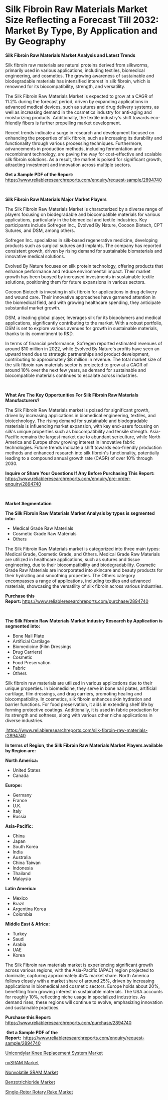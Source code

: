 <p><h1>Silk Fibroin Raw Materials Market Size Reflecting a Forecast Till 2032: Market By Type, By Application and By Geography</h1></p><p><strong>Silk Fibroin Raw Materials Market Analysis and Latest Trends</strong></p>
<p><p>Silk fibroin raw materials are natural proteins derived from silkworms, primarily used in various applications, including textiles, biomedical engineering, and cosmetics. The growing awareness of sustainable and biodegradable materials has intensified interest in silk fibroin, which is renowned for its biocompatibility, strength, and versatility. </p><p>The Silk Fibroin Raw Materials Market is expected to grow at a CAGR of 11.2% during the forecast period, driven by expanding applications in advanced medical devices, such as sutures and drug delivery systems, as well as increasing demand in the cosmetics industry for anti-aging and moisturizing products. Additionally, the textile industry's shift towards eco-friendly fibers is further propelling market development.</p><p>Recent trends indicate a surge in research and development focused on enhancing the properties of silk fibroin, such as increasing its durability and functionality through various processing techniques. Furthermore, advancements in production methods, including fermentation and recombinant technology, are paving the way for cost-effective and scalable silk fibroin solutions. As a result, the market is poised for significant growth, attracting investment and innovation across multiple sectors.</p></p>
<p><strong>Get a Sample PDF of the Report:&nbsp;</strong> <a href="https://www.reliableresearchreports.com/enquiry/request-sample/2894740?utm_campaign=10&utm_medium=2&utm_source=Github&utm_content=ia&utm_term=15032025&utm_id=silk-fibroin-raw-materials">https://www.reliableresearchreports.com/enquiry/request-sample/2894740</a></p>
<p>&nbsp;</p>
<p><strong>Silk Fibroin Raw Materials Major Market Players</strong></p>
<p><p>The Silk Fibroin Raw Materials Market is characterized by a diverse range of players focusing on biodegradable and biocompatible materials for various applications, particularly in the biomedical and textile industries. Key participants include Sofregen Inc., Evolved By Nature, Cocoon Biotech, CPT Sutures, and DSM, among others.</p><p>Sofregen Inc. specializes in silk-based regenerative medicine, developing products such as surgical sutures and implants. The company has reported consistent growth, driven by rising demand for sustainable biomaterials and innovative medical solutions.</p><p>Evolved By Nature focuses on silk protein technology, offering products that enhance performance and reduce environmental impact. Their market growth has been buoyed by increased investments in sustainable textile solutions, positioning them for future expansions in various sectors.</p><p>Cocoon Biotech is investing in silk fibroin for applications in drug delivery and wound care. Their innovative approaches have garnered attention in the biomedical field, and with growing healthcare spending, they anticipate substantial market growth.</p><p>DSM, a leading global player, leverages silk for its biopolymers and medical applications, significantly contributing to the market. With a robust portfolio, DSM is set to explore various avenues for growth in sustainable materials, thanks to its commitment to R&D.</p><p>In terms of financial performance, Sofregen reported estimated revenues of around $10 million in 2022, while Evolved By Nature's profits have seen an upward trend due to strategic partnerships and product development, contributing to approximately $8 million in revenue. The total market size of the silk fibroin raw materials sector is projected to grow at a CAGR of around 10% over the next few years, as demand for sustainable and biocompatible materials continues to escalate across industries.</p></p>
<p>&nbsp;</p>
<p><strong>What Are The Key Opportunities For Silk Fibroin Raw Materials Manufacturers?</strong></p>
<p><p>The Silk Fibroin Raw Materials market is poised for significant growth, driven by increasing applications in biomedical engineering, textiles, and biotechnology. The rising demand for sustainable and biodegradable materials is influencing market expansion, with key end-users focusing on silk's unique properties such as biocompatibility and tensile strength. Asia-Pacific remains the largest market due to abundant sericulture, while North America and Europe show growing interest in innovative fabric technologies. Future trends indicate a shift towards eco-friendly production methods and enhanced research into silk fibroin's functionality, potentially leading to a compound annual growth rate (CAGR) of over 10% through 2030.</p></p>
<p><strong>Inquire or Share Your Questions If Any Before Purchasing This Report:</strong> <a href="https://www.reliableresearchreports.com/enquiry/pre-order-enquiry/2894740?utm_campaign=10&utm_medium=2&utm_source=Github&utm_content=ia&utm_term=15032025&utm_id=silk-fibroin-raw-materials">https://www.reliableresearchreports.com/enquiry/pre-order-enquiry/2894740</a></p>
<p>&nbsp;</p>
<p><strong>Market Segmentation</strong></p>
<p><strong>The Silk Fibroin Raw Materials Market Analysis by types is segmented into:</strong></p>
<p><ul><li>Medical Grade Raw Materials</li><li>Cosmetic Grade Raw Materials</li><li>Others</li></ul></p>
<p><p>The Silk Fibroin Raw Materials market is categorized into three main types: Medical Grade, Cosmetic Grade, and Others. Medical Grade Raw Materials are utilized in healthcare applications, such as sutures and tissue engineering, due to their biocompatibility and biodegradability. Cosmetic Grade Raw Materials are incorporated into skincare and beauty products for their hydrating and smoothing properties. The Others category encompasses a range of applications, including textiles and advanced materials, showcasing the versatility of silk fibroin across various industries.</p></p>
<p><strong>Purchase this Report:&nbsp;</strong><a href="https://www.reliableresearchreports.com/purchase/2894740?utm_campaign=10&utm_medium=2&utm_source=Github&utm_content=ia&utm_term=15032025&utm_id=silk-fibroin-raw-materials">https://www.reliableresearchreports.com/purchase/2894740</a></p>
<p>&nbsp;</p>
<p><strong>The Silk Fibroin Raw Materials Market Industry Research by Application is segmented into:</strong></p>
<p><ul><li>Bone Nail Plate</li><li>Artificial Cartilage</li><li>Biomedicine (Film Dressings</li><li>Drug Carriers)</li><li>Cosmetic</li><li>Food Preservation</li><li>Fabric</li><li>Others</li></ul></p>
<p><p>Silk fibroin raw materials are utilized in various applications due to their unique properties. In biomedicine, they serve in bone nail plates, artificial cartilage, film dressings, and drug carriers, promoting healing and biocompatibility. In cosmetics, silk fibroin enhances skin hydration and barrier functions. For food preservation, it aids in extending shelf life by forming protective coatings. Additionally, it is used in fabric production for its strength and softness, along with various other niche applications in diverse industries.</p></p>
<p><a href="https://www.reliableresearchreports.com/silk-fibroin-raw-materials-r2894740?utm_campaign=10&utm_medium=2&utm_source=Github&utm_content=ia&utm_term=15032025&utm_id=silk-fibroin-raw-materials">&nbsp;https://www.reliableresearchreports.com/silk-fibroin-raw-materials-r2894740</a></p>
<p><strong>In terms of Region, the Silk Fibroin Raw Materials Market Players available by Region are:</strong></p>
<p>
    <p> <strong> North America: </strong>
        <ul>
            <li>United States</li>
            <li>Canada</li>
        </ul>
        </p> 
    <p> <strong> Europe: </strong>
        <ul>
            <li>Germany</li>
            <li>France</li>
            <li>U.K.</li>
            <li>Italy</li>
            <li>Russia</li>
        </ul>
        </p> 
    <p> <strong> Asia-Pacific: </strong>
        <ul>
            <li>China</li>
            <li>Japan</li>
            <li>South Korea</li>
            <li>India</li>
            <li>Australia</li>
            <li>China Taiwan</li>
            <li>Indonesia</li>
            <li>Thailand</li>
            <li>Malaysia</li>
        </ul>
        </p> 
    <p> <strong> Latin America: </strong>
        <ul>
            <li>Mexico</li>
            <li>Brazil</li>
            <li>Argentina Korea</li>
            <li>Colombia</li>
        </ul>
        </p> 
    <p> <strong> Middle East & Africa: </strong>
        <ul>
            <li>Turkey</li>
            <li>Saudi</li>
            <li>Arabia</li>
            <li>UAE</li>
            <li>Korea</li>
        </ul>
    </p>
    </p>
<p><p>The Silk Fibroin raw materials market is experiencing significant growth across various regions, with the Asia-Pacific (APAC) region projected to dominate, capturing approximately 45% market share. North America follows closely with a market share of around 25%, driven by increasing applications in biomedical and cosmetic sectors. Europe holds about 20%, benefiting from growing interest in sustainable materials. The USA accounts for roughly 10%, reflecting niche usage in specialized industries. As demand rises, these regions will continue to evolve, emphasizing innovation and sustainable practices.</p></p>
<p><strong>Purchase this Report: </strong><a href="https://www.reliableresearchreports.com/purchase/2894740?utm_campaign=10&utm_medium=2&utm_source=Github&utm_content=ia&utm_term=15032025&utm_id=silk-fibroin-raw-materials">https://www.reliableresearchreports.com/purchase/2894740</a></p>
<p>&nbsp;<strong>Get a Sample PDF of the Report:&nbsp;&nbsp;</strong><a href="https://www.reliableresearchreports.com/enquiry/request-sample/2894740?utm_campaign=10&utm_medium=2&utm_source=Github&utm_content=ia&utm_term=15032025&utm_id=silk-fibroin-raw-materials">https://www.reliableresearchreports.com/enquiry/request-sample/2894740</a></p>
<p><strong></strong></p>
<p><p><a href="https://github.com/dailyspunj47/Market-Research-Report-List-1/blob/main/unicondylar-knee-replacement-system-market.md?utm_campaign=10&utm_medium=2&utm_source=Github&utm_content=ia&utm_term=15032025&utm_id=silk-fibroin-raw-materials">Unicondylar Knee Replacement System Market</a></p><p><a href="https://github.com/tselahiara/Market-Research-Report-List-1/blob/main/nvsram-market.md?utm_campaign=10&utm_medium=2&utm_source=Github&utm_content=ia&utm_term=15032025&utm_id=silk-fibroin-raw-materials">nvSRAM Market</a></p><p><a href="https://github.com/berbelsagwan/Market-Research-Report-List-1/blob/main/nonvolatile-sram-market.md?utm_campaign=10&utm_medium=2&utm_source=Github&utm_content=ia&utm_term=15032025&utm_id=silk-fibroin-raw-materials">Nonvolatile SRAM Market</a></p><p><a href="https://github.com/ajayanhaizan/Market-Research-Report-List-1/blob/main/benzotrichloride-market.md?utm_campaign=10&utm_medium=2&utm_source=Github&utm_content=ia&utm_term=15032025&utm_id=silk-fibroin-raw-materials">Benzotrichloride Market</a></p><p><a href="https://github.com/waverlyam689/Market-Research-Report-List-1/blob/main/single-rotor-rotary-rake-market.md?utm_campaign=10&utm_medium=2&utm_source=Github&utm_content=ia&utm_term=15032025&utm_id=silk-fibroin-raw-materials">Single-Rotor Rotary Rake Market</a></p></p>